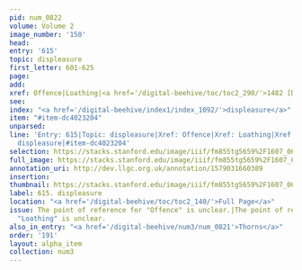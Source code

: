 ```yaml
---
pid: num_0822
volume: Volume 2
image_number: '150'
head: 
entry: '615'
topic: displeasure
first_letter: 601-625
page: 
add: 
xref: Offence|Loathing|<a href='/digital-beehive/toc/toc2_290/'>1482 [Displeasure]</a>
see: 
index: "<a href='/digital-beehive/index1/index_1092/'>displeasure</a>"
item: "#item-dc4023204"
unparsed: 
line: 'Entry: 615|Topic: displeasure|Xref: Offence|Xref: Loathing|Xref: 1482 [Displeasure]|Index:
  displeasure|#item-dc4023204'
selection: https://stacks.stanford.edu/image/iiif/fm855tg5659%2F1607_0617/922,2518,2759,557/full/0/default.jpg
full_image: https://stacks.stanford.edu/image/iiif/fm855tg5659%2F1607_0617/full/full/0/default.jpg
annotation_uri: http://dev.llgc.org.uk/annotation/1579031660389
insertion: 
thumbnail: https://stacks.stanford.edu/image/iiif/fm855tg5659%2F1607_0617/922,2518,600,180/250,/0/default.jpg
label: 615. displeasure
location: "<a href='/digital-beehive/toc/toc2_140/'>Full Page</a>"
issue: The point of reference for "Offence" is unclear.|The point of reference for
  "Loathing" is unclear.
also_in_entry: "<a href='/digital-beehive/num3/num_0821'>Thorns</a>"
order: '191'
layout: alpha_item
collection: num3
---
```

